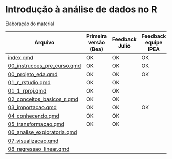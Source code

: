 # Introdução à análise de dados no R

<!-- badges: start -->
<!-- badges: end -->

Elaboração do material

| Arquivo                     | Primeira versão (Bea) | Feedback Julio | Feedback equipe IPEA | 
|-----------------------------|-----------------------|----------------|----------------------|
| [index.qmd](https://github.com/ipeadata-lab/curso_r_intro_202409/blob/main/index.qmd) | OK | OK | OK |
| [00_instrucoes_pre_curso.qmd](https://github.com/ipeadata-lab/curso_r_intro_202409/blob/main/00_instrucoes_pre_curso.qmd) | OK | OK | OK | 
| [00_projeto_eda.qmd](https://github.com/ipeadata-lab/curso_r_intro_202409/blob/main/00_projeto_eda.qmd) | OK | OK | OK | 
| [01_r_rstudio.qmd](https://github.com/ipeadata-lab/curso_r_intro_202409/blob/main/01_r_rstudio.qmd) | OK | OK |    |
| [01_1_rproj.qmd](https://github.com/ipeadata-lab/curso_r_intro_202409/blob/main/01_1_rproj.qmd) | OK | OK |    |
| [02_conceitos_basicos_r.qmd](https://github.com/ipeadata-lab/curso_r_intro_202409/blob/main/02_conceitos_basicos_r.qmd) | OK | OK |    |
| [03_importacao.qmd](https://github.com/ipeadata-lab/curso_r_intro_202409/blob/main/03_importacao.qmd) | OK | OK | OK | 
| [04_conhecendo.qmd](https://github.com/ipeadata-lab/curso_r_intro_202409/blob/main/04_conhecendo.qmd) | OK | OK |    | 
| [05_transformacao.qmd](https://github.com/ipeadata-lab/curso_r_intro_202409/blob/main/05_transformacao.qmd) | OK | OK |    | 
| [06_analise_exploratoria.qmd](https://github.com/ipeadata-lab/curso_r_intro_202409/blob/main/06_analise_exploratoria.qmd) |    |    |    |
| [07_visualizacao.qmd](https://github.com/ipeadata-lab/curso_r_intro_202409/blob/main/07_visualizacao.qmd) |    |    |    |
| [08_regressao_linear.qmd](https://github.com/ipeadata-lab/curso_r_intro_202409/blob/main/08s_regressao_linear.qmd) |    |    |    |